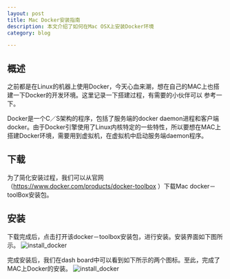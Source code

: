 ```yaml
---
layout: post
title: Mac Docker安装指南
description: 本文介绍了如何在Mac OSX上安装Docker环境 
category: blog

---
```




## 概述

之前都是在Linux的机器上使用Docker，今天心血来潮，想在自己的MAC上也搭建一下Docker的开发环境。这里记录一下搭建过程，有需要的小伙伴可以
参考一下。

Docker是一个C／S架构的程序，包括了服务端的docker daemon进程和客户端docker。由于Docker引擎使用了Linux内核特定的一些特性，所以要想在MAC上搭建Docker环境，需要用到虚拟机，在虚拟机中启动服务端daemon程序。

## 下载
为了简化安装过程，我们可以从官网（https://www.docker.com/products/docker-toolbox ）下载Mac docker－toolBox安装包。

## 安装
下载完成后，点击打开该docker－toolbox安装包，进行安装。安装界面如下图所示。
![install_docker](http://bigwavelet.github.io/images/post/install_docker01.png)

完成安装后，我们在dash board中可以看到如下所示的两个图标。至此，完成了MAC上Docker的安装。
![install_docker](http://bigwavelet.github.io/images/post/install_docker02.png)



	


